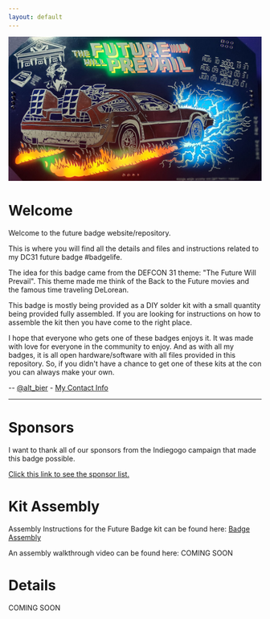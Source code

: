 ```yaml
---
layout: default
---
```


![future badge hero](images/future_badge_hero.jpg)

# Welcome

Welcome to the future badge website/repository.

This is where you will find all the details and files and instructions related to my DC31 future badge #badgelife.

The idea for this badge came from the DEFCON 31 theme: "The Future Will Prevail".
This theme made me think of the Back to the Future movies and the famous time traveling DeLorean.

This badge is mostly being provided as a DIY solder kit with a small quantity being provided fully assembled.
If you are looking for instructions on how to assemble the kit then you have come to the right place.

I hope that everyone who gets one of these badges enjoys it.  It was made with love for everyone in the community to enjoy.  And as with all my badges, it is all open hardware/software with all files provided in this repository.  So, if you didn't have a chance to get one of these kits at the con you can always make your own.

-- [@alt_bier](https://twitter.com/alt_bier)  - [My Contact Info](https://gowen.net/about)

---

# Sponsors

I want to thank all of our sponsors from the Indiegogo campaign that made this badge possible.

[Click this link to see the sponsor list.](future_badge_sponsors.md)

# Kit Assembly

Assembly Instructions for the Future Badge kit can be found here: [Badge Assembly](future_badge_assembly.md)

An assembly walkthrough video can be found here:
COMING SOON

# Details

COMING SOON
